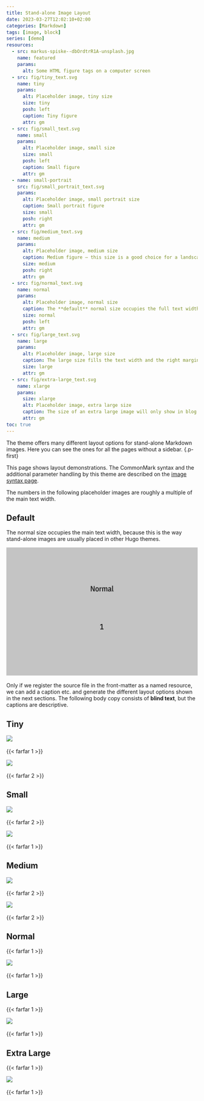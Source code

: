 ```yaml
---
title: Stand-alone Image Layout 
date: 2023-03-27T12:02:10+02:00
categories: [Markdown]
tags: [image, block]
series: [demo]
resources:
  - src: markus-spiske--dbOrdtrR1A-unsplash.jpg
    name: featured
    params:
      alt: Some HTML figure tags on a computer screen
  - src: fig/tiny_text.svg
    name: tiny
    params:
      alt: Placeholder image, tiny size
      size: tiny
      posh: left
      caption: Tiny figure
      attr: gm
  - src: fig/small_text.svg
    name: small
    params:
      alt: Placeholder image, small size
      size: small 
      posh: left
      caption: Small figure
      attr: gm
  - name: small-portrait
    src: fig/small_portrait_text.svg
    params:
      alt: Placeholder image, small portrait size
      caption: Small portrait figure
      size: small
      posh: right
      attr: gm
  - src: fig/medium_text.svg
    name: medium
    params:
      alt: Placeholder image, medium size
      caption: Medium figure – this size is a good choice for a landscape ratio. 
      size: medium 
      posh: right
      attr: gm
  - src: fig/normal_text.svg
    name: normal
    params:
      alt: Placeholder image, normal size
      caption: The **default** normal size occupies the full text width. If the margin is available, the caption is placed there.
      size: normal
      posh: left
      attr: gm
  - src: fig/large_text.svg
    name: large
    params:
      alt: Placeholder image, large size
      caption: The large size fills the text width and the right margin on documenation pages. The text of the caption is constrained to the text width. The attribution is placed in the right margin an on the right as usual.
      size: large
      attr: gm
  - src: fig/extra-large_text.svg
    name: xlarge
    params:
      size: xlarge
      alt: Placeholder image, extra large size
      caption: The size of an extra large image will only show in blog and article pages. It’s treated here like a large image, because the sidebar occupies the left margin.
      attr: gm
toc: true
---
```


The theme offers many different layout options for stand-alone Markdown images. Here you can see the ones for all the pages without a sidebar.
{.p-first}
<!--more-->

This page shows layout demonstrations. The CommonMark syntax and the additional parameter handling by this theme are described on the [image syntax page](/doc/basic/image/syntax).

The numbers in the following placeholder images are roughly a multiple of the main text width.

## Default

The normal size occupies the main text width, because this is the way stand-alone images are usually placed in other Hugo themes.

![Placeholder image](fig/normal.svg)

Only if we register the source file in the front-matter as a named resource, we can add a caption etc. and generate the different layout options shown in the next sections. The following body copy consists of **blind text**, but the captions are descriptive.

## Tiny

![](tiny)

{{< farfar 1 >}}

![](tiny?posh=right)

{{< farfar 2 >}}

## Small

![](small-portrait)

{{< farfar 2 >}}

![](small)

{{< farfar 1 >}}

## Medium

![](medium)

{{< farfar 2 >}}

![](medium?posh=left)

{{< farfar 2 >}}

## Normal
{{< farfar 1 >}}

![](normal)

{{< farfar 1 >}}

## Large
{{< farfar 1 >}}

![](large)

{{< farfar 1 >}}

## Extra Large

{{< farfar 1 >}}

![](xlarge)

{{< farfar 1 >}}